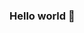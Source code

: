 ### Hello world 👋
<!--
I'm Aneta and I speak Czech, English, French, a bit of Italian, Python, C, SQL, JavaScript ... 

My very first language was PHP (elementary school), then I discoverd OOP with Java (high school). During my years at university, I had the opportunity to write projects in many languages (including R, Java, C++, Haskell or Prolog), but I particularly liked Python. So if you ask me today what my favourite language is, it's Python. Along with French, of course.


**andufkova/andufkova** is a ✨ _special_ ✨ repository because its `README.md` (this file) appears on your GitHub profile.

Here are some ideas to get you started:

- 🔭 I’m currently working on ...
- 🌱 I’m currently learning ...
- 👯 I’m looking to collaborate on ...
- 🤔 I’m looking for help with ...
- 💬 Ask me about ...
- 📫 How to reach me: ...
- 😄 Pronouns: ...
- ⚡ Fun fact: ...
-->
